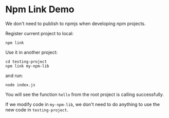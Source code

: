 Npm Link Demo
=============

We don't need to publish to npmjs when developing npm projects.

Register current project to local:

```
npm link
```

Use it in another project:

```
cd testing-project
npm link my-npm-lib
```

and run:

```
node index.js
```

You will see the function `hello` from the root project is calling successfully.


If we modify code in `my-npm-lib`, we don't need to do anything to use the new code in `testing-project`.